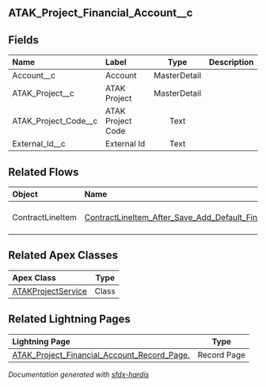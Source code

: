 ## ATAK_Project_Financial_Account__c

<!-- Object description -->

## Fields

| Name      | Label | Type | Description |
| :-------- | :---- | :--: | :---------- | 
| Account__c | Account | MasterDetail | <!-- --> |
| ATAK_Project__c | ATAK Project | MasterDetail | <!-- --> |
| ATAK_Project_Code__c | ATAK Project Code | Text | <!-- --> |
| External_Id__c | External Id | Text | <!-- --> |


## Related Flows

| Object | Name      | Type | Description |
| :----  | :-------- | :--: | :---------- | 
| ContractLineItem | [ContractLineItem_After_Save_Add_Default_Financial_Accounts](../flows/ContractLineItem_After_Save_Add_Default_Financial_Accounts.md) |  Record After Save | <!-- --> |


## Related Apex Classes

| Apex Class | Type |
| :----      | :--: | 
| [ATAKProjectService](../apex/ATAKProjectService.md) | Class |


## Related Lightning Pages

| Lightning Page | Type |
| :----      | :--: | 
| [ATAK_Project_Financial_Account_Record_Page.](../pages/ATAK_Project_Financial_Account_Record_Page..md) |  Record Page |


_Documentation generated with [sfdx-hardis](https://sfdx-hardis.cloudity.com)_
